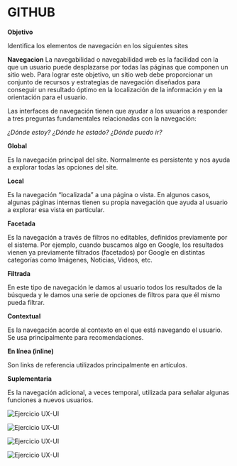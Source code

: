 # GITHUB

**Objetivo**

Identifica los elementos de navegación en los siguientes sites

**Navegacion**
La navegabilidad o navegabilidad web es la facilidad con la que un usuario puede desplazarse por todas las páginas que componen un sitio web. Para lograr este objetivo, un sitio web debe proporcionar un conjunto de recursos y estrategias de navegación diseñados para conseguir un resultado óptimo en la localización de la información y en la orientación para el usuario.

Las interfaces de navegación tienen que ayudar a los usuarios a responder a tres preguntas fundamentales relacionadas con la navegación:

*¿Dónde estoy?*
*¿Dónde he estado?*
*¿Dónde puedo ir?*

**Global**

Es la navegación principal del site. Normalmente es persistente y nos ayuda a explorar todas las opciones del site.

**Local**

Es la navegación “localizada” a una página o vista. En algunos casos, algunas páginas internas tienen su propia navegación que ayuda al usuario a explorar esa vista en particular.

**Facetada**

Es la navegación a través de filtros no editables, definidos previamente por el sistema.
Por ejemplo, cuando buscamos algo en Google, los resultados vienen ya previamente filtrados (facetados) por Google en distintas categorías como Imágenes, Noticias, Videos, etc.

**Filtrada**

En este tipo de navegación le damos al usuario todos los resultados de la búsqueda y le damos una serie de opciones de filtros para que él mismo pueda filtrar.

**Contextual**

Es la navegación acorde al contexto en el que está navegando el usuario. Se usa principalmente para recomendaciones.

**En línea (inline)**

Son links de referencia utilizados principalmente en artículos.

**Suplementaria**

Es la navegación adicional, a veces temporal, utilizada para señalar algunas funciones a nuevos usuarios.


 ![Ejercicio UX-UI](https://image.ibb.co/nK7p0G/GIT.png "De 200 x 200 píxeles")

 ![Ejercicio UX-UI](https://image.ibb.co/g1QEZb/GIT2.png "De 200 x 200 píxeles")

 ![Ejercicio UX-UI](https://image.ibb.co/jETZZb/GIT3.png "De 200 x 200 píxeles")

 ![Ejercicio UX-UI](https://image.ibb.co/b0eDSw/GIT4.png "De 200 x 200 píxeles")
